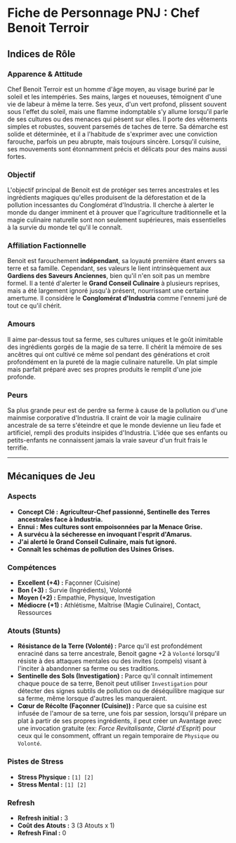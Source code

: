 # Fiche de Personnage PNJ : Chef Benoit Terroir

## Indices de Rôle

### Apparence & Attitude
Chef Benoit Terroir est un homme d'âge moyen, au visage buriné par le soleil et les intempéries. Ses mains, larges et noueuses, témoignent d'une vie de labeur à même la terre. Ses yeux, d'un vert profond, plissent souvent sous l'effet du soleil, mais une flamme indomptable s'y allume lorsqu'il parle de ses cultures ou des menaces qui pèsent sur elles. Il porte des vêtements simples et robustes, souvent parsemés de taches de terre. Sa démarche est solide et déterminée, et il a l'habitude de s'exprimer avec une conviction farouche, parfois un peu abrupte, mais toujours sincère. Lorsqu'il cuisine, ses mouvements sont étonnamment précis et délicats pour des mains aussi fortes.

### Objectif
L'objectif principal de Benoit est de protéger ses terres ancestrales et les ingrédients magiques qu'elles produisent de la déforestation et de la pollution incessantes du Conglomérat d'Industria. Il cherche à alerter le monde du danger imminent et à prouver que l'agriculture traditionnelle et la magie culinaire naturelle sont non seulement supérieures, mais essentielles à la survie du monde tel qu'il le connaît.

### Affiliation Factionnelle
Benoit est farouchement **indépendant**, sa loyauté première étant envers sa terre et sa famille. Cependant, ses valeurs le lient intrinsèquement aux **Gardiens des Saveurs Anciennes**, bien qu'il n'en soit pas un membre formel. Il a tenté d'alerter le **Grand Conseil Culinaire** à plusieurs reprises, mais a été largement ignoré jusqu'à présent, nourrissant une certaine amertume. Il considère le **Conglomérat d'Industria** comme l'ennemi juré de tout ce qu'il chérit.

### Amours
Il aime par-dessus tout sa ferme, ses cultures uniques et le goût inimitable des ingrédients gorgés de la magie de sa terre. Il chérit la mémoire de ses ancêtres qui ont cultivé ce même sol pendant des générations et croit profondément en la pureté de la magie culinaire naturelle. Un plat simple mais parfait préparé avec ses propres produits le remplit d'une joie profonde.

### Peurs
Sa plus grande peur est de perdre sa ferme à cause de la pollution ou d'une mainmise corporative d'Industria. Il craint de voir la magie culinaire ancestrale de sa terre s'éteindre et que le monde devienne un lieu fade et artificiel, rempli des produits insipides d'Industria. L'idée que ses enfants ou petits-enfants ne connaissent jamais la vraie saveur d'un fruit frais le terrifie.

---

## Mécaniques de Jeu

### Aspects

*   **Concept Clé :** **Agriculteur-Chef passionné, Sentinelle des Terres ancestrales face à Industria.**
*   **Ennui :** **Mes cultures sont empoisonnées par la Menace Grise.**
*   **A survécu à la sécheresse en invoquant l'esprit d'Amarus.**
*   **J'ai alerté le Grand Conseil Culinaire, mais fut ignoré.**
*   **Connaît les schémas de pollution des Usines Grises.**

### Compétences

*   **Excellent (+4) :** Façonner (Cuisine)
*   **Bon (+3) :** Survie (Ingrédients), Volonté
*   **Moyen (+2) :** Empathie, Physique, Investigation
*   **Médiocre (+1) :** Athlétisme, Maîtrise (Magie Culinaire), Contact, Ressources

### Atouts (Stunts)

*   **Résistance de la Terre (Volonté) :** Parce qu'il est profondément enraciné dans sa terre ancestrale, Benoit gagne +2 à `Volonté` lorsqu'il résiste à des attaques mentales ou des invites (compels) visant à l'inciter à abandonner sa ferme ou ses traditions.
*   **Sentinelle des Sols (Investigation) :** Parce qu'il connaît intimement chaque pouce de sa terre, Benoit peut utiliser `Investigation` pour détecter des signes subtils de pollution ou de déséquilibre magique sur sa ferme, même lorsque d'autres les manqueraient.
*   **Cœur de Récolte (Façonner (Cuisine)) :** Parce que sa cuisine est infusée de l'amour de sa terre, une fois par session, lorsqu'il prépare un plat à partir de ses propres ingrédients, il peut créer un Avantage avec une invocation gratuite (ex: *Force Revitalisante*, *Clarté d'Esprit*) pour ceux qui le consomment, offrant un regain temporaire de `Physique` ou `Volonté`.

### Pistes de Stress

*   **Stress Physique :** `[1] [2]`
*   **Stress Mental :** `[1] [2]`

### Refresh

*   **Refresh initial :** 3
*   **Coût des Atouts :** 3 (3 Atouts x 1)
*   **Refresh Final :** 0